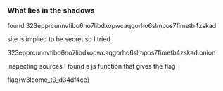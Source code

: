 ### What lies in the shadows

found 323epprcunnvtibo6no7libdxopwcaqgorho6slmpos7fimetb4zskad

site is implied to be secret so I tried 

323epprcunnvtibo6no7libdxopwcaqgorho6slmpos7fimetb4zskad.onion

inspecting sources I found a js function that gives the flag

flag{w3lcome_t0_d34df4ce}